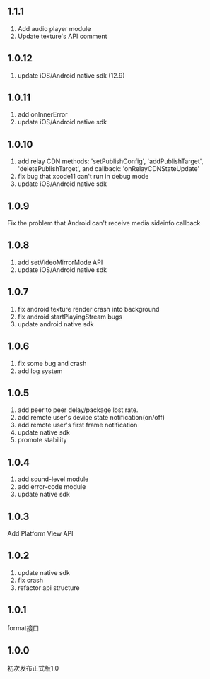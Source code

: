 ## 1.1.1
1. Add audio player module
2. Update texture's API comment

## 1.0.12
1. update iOS/Android native sdk (12.9)

## 1.0.11
1. add onInnerError
2. update iOS/Android native sdk

## 1.0.10

1. add relay CDN methods: 'setPublishConfig', 'addPublishTarget', 'deletePublishTarget', and callback: 'onRelayCDNStateUpdate'
2. fix bug that xcode11 can't run in debug mode
3. update iOS/Android native sdk

## 1.0.9
Fix the problem that Android can't receive media sideinfo callback

## 1.0.8
1. add setVideoMirrorMode API
2. update iOS/Android native sdk

## 1.0.7
1. fix android texture render crash into background
2. fix android startPlayingStream bugs
3. update android native sdk

## 1.0.6
1. fix some bug and crash
2. add log system

## 1.0.5
1. add peer to peer delay/package lost rate.
2. add remote user's device state notification(on/off)
3. add remote user's first frame notification
4. update native sdk
5. promote stability

## 1.0.4

1. add sound-level module
2. add error-code module
3. update native sdk

## 1.0.3

Add Platform View API

## 1.0.2

1. update native sdk
2. fix crash
3. refactor api structure

## 1.0.1

format接口

## 1.0.0

初次发布正式版1.0
